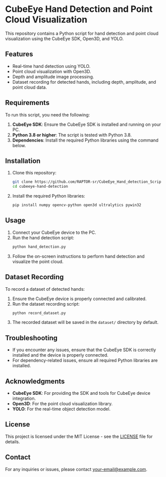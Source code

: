# CubeEye Hand Detection and Point Cloud Visualization

This repository contains a Python script for hand detection and point cloud visualization using the CubeEye SDK, Open3D, and YOLO.

## Features

- Real-time hand detection using YOLO.
- Point cloud visualization with Open3D.
- Depth and amplitude image processing.
- Dataset recording for detected hands, including depth, amplitude, and point cloud data.

## Requirements

To run this script, you need the following:

1. **CubeEye SDK**: Ensure the CubeEye SDK is installed and running on your PC.
2. **Python 3.8 or higher**: The script is tested with Python 3.8.
3. **Dependencies**: Install the required Python libraries using the command below.

## Installation

1. Clone this repository:
   ```bash
   git clone https://github.com/RAPTOR-sr/CubeEye_Hand_detection_Script
   cd cubeeye-hand-detection
   ```
2. Install the required Python libraries:
   ```bash
   pip install numpy opencv-python open3d ultralytics pywin32
   ```

## Usage

1. Connect your CubeEye device to the PC.
2. Run the hand detection script:
   ```bash
   python hand_detection.py
   ```
3. Follow the on-screen instructions to perform hand detection and visualize the point cloud.

## Dataset Recording

To record a dataset of detected hands:

1. Ensure the CubeEye device is properly connected and calibrated.
2. Run the dataset recording script:
   ```bash
   python record_dataset.py
   ```
3. The recorded dataset will be saved in the `dataset/` directory by default.

## Troubleshooting

- If you encounter any issues, ensure that the CubeEye SDK is correctly installed and the device is properly connected.
- For dependency-related issues, ensure all required Python libraries are installed.

## Acknowledgments

- **CubeEye SDK**: For providing the SDK and tools for CubeEye device integration.
- **Open3D**: For the point cloud visualization library.
- **YOLO**: For the real-time object detection model.

## License

This project is licensed under the MIT License - see the [LICENSE](LICENSE) file for details.

## Contact

For any inquiries or issues, please contact [your-email@example.com](mailto:your-email@example.com).